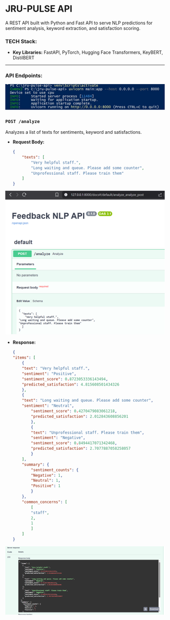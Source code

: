 # JRU-PULSE API

A REST API built with Python and Fast API to serve NLP predictions for sentiment analysis, keyword extraction, and satisfaction scoring.

### TECH Stack: 

* **Key Libraries:** FastAPI, PyTorch, Hugging Face Transformers, KeyBERT, DistilBERT

---
### API Endpoints: 

![Alt Text for the image](img/uvicorn%20server%20activation.jpg)

### `POST /analyze`

Analyzes a list of texts for sentiments, keyword and satisfactions.


* **Request Body:** 
    ```json
    {
        "texts": [
            "Very helpful staff.",
            "Long waiting and queue. Please add some counter",
            "Unprofessional staff. Please train them"
        ]
    }
    ```
![Alt Text for the image](img/Input_Request_Body.png)

* **Response:**
    ``` json
    {
    "items": [
        {
        "text": "Very helpful staff.",
        "sentiment": "Positive",
        "sentiment_score": 0.8723053336143494,
        "predicted_satisfaction": 4.815608501434326
        },
        {
        "text": "Long waiting and queue. Please add some counter",
        "sentiment": "Neutral",
            "sentiment_score": 0.4270479083061218,
            "predicted_satisfaction": 2.012843608856201
            },
            {
            "text": "Unprofessional staff. Please train them",
            "sentiment": "Negative",
            "sentiment_score": 0.8494417071342468,
            "predicted_satisfaction": 2.7077887058258057
            }
        ],
        "summary": {
            "sentiment_counts": {
            "Negative": 1,
            "Neutral": 1,
            "Positive": 1
            }
        },
        "common_concerns": [
            [
            "staff",
            2,
            1
            ]
        ]
    }
    ```
![Alt Text for the image](img/Output_Response_Body.png)


